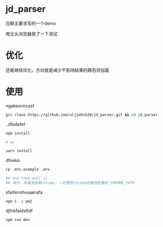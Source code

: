 
# jd_parser

应群主要求写的一个demo

用无头浏览器做了一下测试

# 优化

还能继续优化，方向就是减少不影响结果的静态资加载

# 使用

ngakesnncasf

```bash
git clone https://github.com/uljjmhn520/jd_parser.git && cd jd_parser

```

..dfedsfef

```bash
npm install

# or

yarn install
```



dfoeka


```bash
cp .env.example .env

## and then edit it
## 其中，本服务依赖chrome，一定要把chrome的路径配置好 CHROME_PATH

```




sfaifenohvuaerafa

```bash
npm i -g pm2
```

djfnkfaldsfldf

```bash
npm run dev
```



